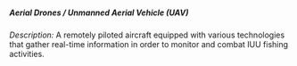##### **Aerial Drones / Unmanned Aerial Vehicle (UAV)**

*Description:* A remotely piloted aircraft equipped with various technologies that gather real-time information in order to monitor and combat IUU fishing activities. 
